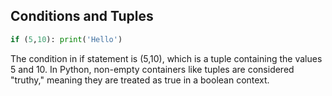 ## Conditions and Tuples

```python
if (5,10): print('Hello')
```

The condition in if statement is (5,10), which is a tuple containing the values 5 and 10. In Python, non-empty containers like tuples are considered "truthy," meaning they are treated as true in a boolean context.